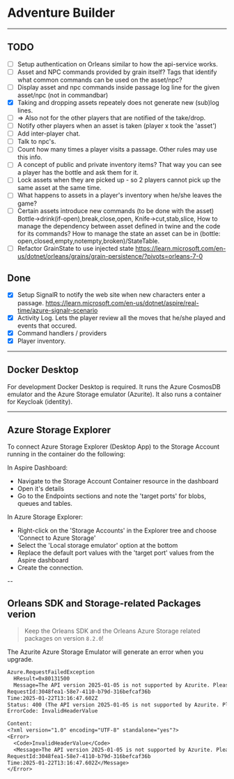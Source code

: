 # Adventure Builder

---

## TODO

- [ ] Setup authentication on Orleans similar to how the api-service works.
- [ ] Asset and NPC commands provided by grain itself?
  Tags that identify what common commands can be used on the asset/npc?
- [ ] Display asset and npc commands inside passage log line for the given asset/npc (not in commandbar)
- [x] Taking and dropping assets repeately does not generate new (sub)log lines.
- [ ] => Also not for the other players that are notified of the take/drop.
- [ ] Notify other players when an asset is taken (player x took the 'asset')
- [ ] Add inter-player chat.
- [ ] Talk to npc's.
- [ ] Count how many times a player visits a passage. Other rules may use this info.
- [ ] A concept of public and private inventory items? That way you can see a player has the bottle and ask them for it.
- [ ] Lock assets when they are picked up - so 2 players cannot pick up the same asset at the same time.
- [ ] What happens to assets in a player's inventory when he/she leaves the game?
- [ ] Certain assets introduce new commands (to be done with the asset)
  Bottle->drink(if-open),break,close,open, Knife->cut,stab,slice, 
  How to manage the dependency between asset defined in twine and the code for its commands?
  How to manage the state an asset can be in (bottle: open,closed,empty,notempty,broken)/StateTable.
- [ ] Refactor GrainState to use injected state https://learn.microsoft.com/en-us/dotnet/orleans/grains/grain-persistence/?pivots=orleans-7-0

## Done

- [x] Setup SignalR to notify the web site when new characters enter a passage.
  https://learn.microsoft.com/en-us/dotnet/aspire/real-time/azure-signalr-scenario
- [x] Activity Log. Lets the player review all the moves that he/she played and events that occured.
- [x] Command handlers / providers
- [x] Player inventory.

---

## Docker Desktop

For development Docker Desktop is required.
It runs the Azure CosmosDB emulator and the Azure Storage emulator (Azurite).
It also runs a container for Keycloak (identity).

---

## Azure Storage Explorer

To connect Azure Storage Explorer (Desktop App) to the Storage Account running in the container do the following:

In Aspire Dashboard:
- Navigate to the Storage Account Container resource in the dashboard
- Open it's details
- Go to the Endpoints sections and note the 'target ports' for blobs, queues and tables.

In Azure Storage Explorer:
- Right-click on the 'Storage Accounts' in the Explorer tree and choose 'Connect to Azure Storage'
- Select the 'Local storage emulator' option at the bottom
- Replace the default port values with the 'target port' values from the Aspire dashboard
- Create the connection.

--

## Orleans SDK and Storage-related Packages verion

> Keep the Orleans SDK and the Orleans Azure Storage related packages on version `8.2.0`!

The Azurite Azure Storage Emulator will generate an error when you upgrade.

```txt
Azure.RequestFailedException
  HResult=0x80131500
  Message=The API version 2025-01-05 is not supported by Azurite. Please upgrade Azurite to latest version and retry. If you are using Azurite in Visual Studio, please check you have installed latest Visual Studio patch. Azurite command line parameter "--skipApiVersionCheck" or Visual Studio Code configuration "Skip Api Version Check" can skip this error. 
RequestId:3048fea1-58e7-4110-b79d-316befcaf36b
Time:2025-01-22T13:16:47.602Z
Status: 400 (The API version 2025-01-05 is not supported by Azurite. Please upgrade Azurite to latest version and retry. If you are using Azurite in Visual Studio, please check you have installed latest Visual Studio patch. Azurite command line parameter "--skipApiVersionCheck" or Visual Studio Code configuration "Skip Api Version Check" can skip this error. )
ErrorCode: InvalidHeaderValue

Content:
<?xml version="1.0" encoding="UTF-8" standalone="yes"?>
<Error>
  <Code>InvalidHeaderValue</Code>
  <Message>The API version 2025-01-05 is not supported by Azurite. Please upgrade Azurite to latest version and retry. If you are using Azurite in Visual Studio, please check you have installed latest Visual Studio patch. Azurite command line parameter "--skipApiVersionCheck" or Visual Studio Code configuration "Skip Api Version Check" can skip this error. 
RequestId:3048fea1-58e7-4110-b79d-316befcaf36b
Time:2025-01-22T13:16:47.602Z</Message>
</Error>
```
